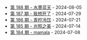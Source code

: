 * [第 188 期 - 水墨蓝天](https://weekly.tw93.fun/posts/188-水墨蓝天) - 2024-08-05
* [第 187 期 - 我想开了](https://weekly.tw93.fun/posts/187-我想开了) - 2024-07-29
* [第 186 期 - 青柠冷饮](https://weekly.tw93.fun/posts/186-青柠冷饮) - 2024-07-21
* [第 185 期 - 光照之美](https://weekly.tw93.fun/posts/185-光照之美) - 2024-07-14
* [第 184 期 - mamala](https://weekly.tw93.fun/posts/184-mamala) - 2024-07-08
